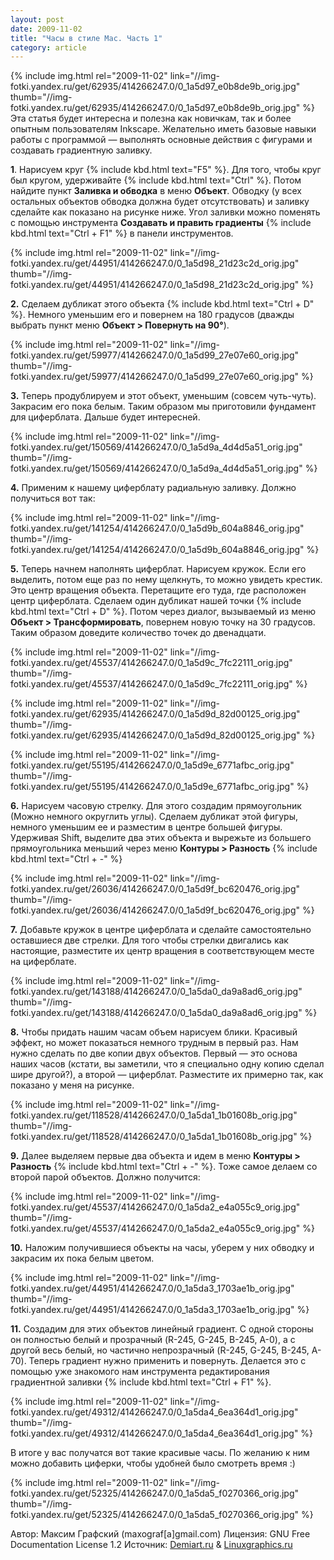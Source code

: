 ```yaml
---
layout: post
date: 2009-11-02
title: "Часы в стиле Mac. Часть 1"
category: article
---
```

{% include img.html rel="2009-11-02" link="//img-fotki.yandex.ru/get/62935/414266247.0/0_1a5d97_e0b8de9b_orig.jpg" thumb="//img-fotki.yandex.ru/get/62935/414266247.0/0_1a5d97_e0b8de9b_orig.jpg" %}
Эта статья будет интересна и полезна как новичкам, так и более опытным пользователям Inkscape. Желательно иметь базовые навыки работы с программой — выполнять основные действия с фигурами и создавать градиентную заливку.

**1**. Нарисуем круг {% include kbd.html text="F5" %}. Для того, чтобы круг был кругом, удерживайте {% include kbd.html text="Ctrl" %}. Потом найдите пункт **Заливка и обводка** в меню **Объект**. Обводку (у всех остальных объектов обводка должна будет отсутствовать) и заливку сделайте как показано на рисунке ниже. Угол заливки можно поменять с помощью инструмента **Создавать и править градиенты** {% include kbd.html text="Ctrl + F1" %} в панели инструментов.

{% include img.html rel="2009-11-02" link="//img-fotki.yandex.ru/get/44951/414266247.0/0_1a5d98_21d23c2d_orig.jpg" thumb="//img-fotki.yandex.ru/get/44951/414266247.0/0_1a5d98_21d23c2d_orig.jpg" %}

**2.** Сделаем дубликат этого объекта {% include kbd.html text="Ctrl + D" %}. Немного уменьшим его и повернем на 180 градусов (дважды выбрать пункт меню **Объект > Повернуть на 90°**).

{% include img.html rel="2009-11-02" link="//img-fotki.yandex.ru/get/59977/414266247.0/0_1a5d99_27e07e60_orig.jpg" thumb="//img-fotki.yandex.ru/get/59977/414266247.0/0_1a5d99_27e07e60_orig.jpg" %}

**3.** Теперь продублируем и этот объект, уменьшим (совсем чуть-чуть). Закрасим его пока белым. Таким образом мы приготовили фундамент для циферблата. Дальше будет интересней.

{% include img.html rel="2009-11-02" link="//img-fotki.yandex.ru/get/150569/414266247.0/0_1a5d9a_4d4d5a51_orig.jpg" thumb="//img-fotki.yandex.ru/get/150569/414266247.0/0_1a5d9a_4d4d5a51_orig.jpg" %}

**4.** Применим к нашему циферблату радиальную заливку. Должно получиться вот так:

{% include img.html rel="2009-11-02" link="//img-fotki.yandex.ru/get/141254/414266247.0/0_1a5d9b_604a8846_orig.jpg" thumb="//img-fotki.yandex.ru/get/141254/414266247.0/0_1a5d9b_604a8846_orig.jpg" %}

**5.** Теперь начнем наполнять циферблат. Нарисуем кружок. Если его выделить, потом еще раз по нему щелкнуть, то можно увидеть крестик. Это центр вращения объекта. Перетащите его туда, где расположен центр циферблата. Сделаем один дубликат нашей точки {% include kbd.html text="Ctrl + D" %}. Потом через диалог, вызываемый из меню **Объект > Трансформировать**, повернем новую точку на 30 градусов. Таким образом доведите количество точек до двенадцати.

{% include img.html rel="2009-11-02" link="//img-fotki.yandex.ru/get/45537/414266247.0/0_1a5d9c_7fc22111_orig.jpg" thumb="//img-fotki.yandex.ru/get/45537/414266247.0/0_1a5d9c_7fc22111_orig.jpg" %}

{% include img.html rel="2009-11-02" link="//img-fotki.yandex.ru/get/62935/414266247.0/0_1a5d9d_82d00125_orig.jpg" thumb="//img-fotki.yandex.ru/get/62935/414266247.0/0_1a5d9d_82d00125_orig.jpg" %}

{% include img.html rel="2009-11-02" link="//img-fotki.yandex.ru/get/55195/414266247.0/0_1a5d9e_6771afbc_orig.jpg" thumb="//img-fotki.yandex.ru/get/55195/414266247.0/0_1a5d9e_6771afbc_orig.jpg" %}

**6.** Нарисуем часовую стрелку. Для этого создадим прямоугольник (Можно немного округлить углы). Сделаем дубликат этой фигуры, немного уменьшим ее и разместим в центре большей фигуры. Удерживая Shift, выделите два этих объекта и вырежьте из большего прямоугольника меньший через меню **Контуры > Разность** {% include kbd.html text="Ctrl + -" %}

{% include img.html rel="2009-11-02" link="//img-fotki.yandex.ru/get/26036/414266247.0/0_1a5d9f_bc620476_orig.jpg" thumb="//img-fotki.yandex.ru/get/26036/414266247.0/0_1a5d9f_bc620476_orig.jpg" %}

**7.** Добавьте кружок в центре циферблата и сделайте самостоятельно оставшиеся две стрелки. Для того чтобы стрелки двигались как настоящие, разместите их центр вращения в соответствующем месте на циферблате.

{% include img.html rel="2009-11-02" link="//img-fotki.yandex.ru/get/143188/414266247.0/0_1a5da0_da9a8ad6_orig.jpg" thumb="//img-fotki.yandex.ru/get/143188/414266247.0/0_1a5da0_da9a8ad6_orig.jpg" %}

**8.** Чтобы придать нашим часам объем нарисуем блики. Красивый эффект, но может показаться немного трудным в первый раз. Нам нужно сделать по две копии двух объектов. Первый — это основа наших часов (кстати, вы заметили, что я специально одну копию сделал шире другой?), а второй — циферблат. Разместите их примерно так, как показано у меня на рисунке.

{% include img.html rel="2009-11-02" link="//img-fotki.yandex.ru/get/118528/414266247.0/0_1a5da1_1b01608b_orig.jpg" thumb="//img-fotki.yandex.ru/get/118528/414266247.0/0_1a5da1_1b01608b_orig.jpg" %}

**9.** Далее выделяем первые два объекта и идем в меню **Контуры > Разность** {% include kbd.html text="Ctrl + -" %}. Тоже самое делаем со второй парой объектов. Должно получится:

{% include img.html rel="2009-11-02" link="//img-fotki.yandex.ru/get/45537/414266247.0/0_1a5da2_e4a055c9_orig.jpg" thumb="//img-fotki.yandex.ru/get/45537/414266247.0/0_1a5da2_e4a055c9_orig.jpg" %}

**10.** Наложим получившиеся объекты на часы, уберем у них обводку и закрасим их пока белым цветом.

{% include img.html rel="2009-11-02" link="//img-fotki.yandex.ru/get/44951/414266247.0/0_1a5da3_1703ae1b_orig.jpg" thumb="//img-fotki.yandex.ru/get/44951/414266247.0/0_1a5da3_1703ae1b_orig.jpg" %}

**11.** Создадим для этих объектов линейный градиент. С одной стороны он полностью белый и прозрачный (R-245, G-245, B-245, A-0), а с другой весь белый, но частично непрозрачный (R-245, G-245, B-245, A-70). Теперь градиент нужно применить и повернуть. Делается это с помощью уже знакомого нам инструмента редактирования градиентной заливки {% include kbd.html text="Ctrl + F1" %}.

{% include img.html rel="2009-11-02" link="//img-fotki.yandex.ru/get/49312/414266247.0/0_1a5da4_6ea364d1_orig.jpg" thumb="//img-fotki.yandex.ru/get/49312/414266247.0/0_1a5da4_6ea364d1_orig.jpg" %}

В итоге у вас получатся вот такие красивые часы. По желанию к ним можно добавить циферки, чтобы удобней было смотреть время :)

{% include img.html rel="2009-11-02" link="//img-fotki.yandex.ru/get/52325/414266247.0/0_1a5da5_f0270366_orig.jpg" thumb="//img-fotki.yandex.ru/get/52325/414266247.0/0_1a5da5_f0270366_orig.jpg" %}

Автор: Максим Графский (maxograf[a]gmail.com)
Лицензия: GNU Free Documentation License 1.2
Источник: [Demiart.ru](http://demiart.ru/forum/index.php?showtopic=12739) & [Linuxgraphics.ru](http://linuxgraphics.ru/articles.php?article_id=70)